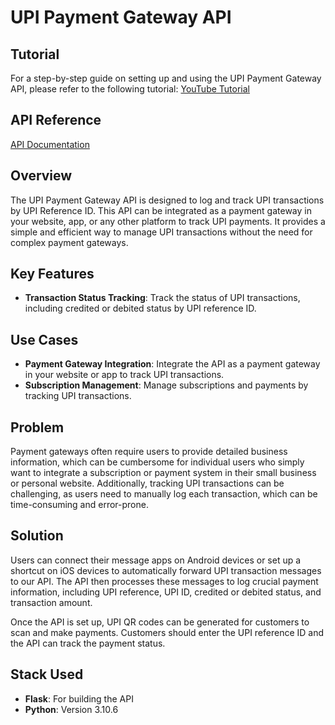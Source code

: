 

# UPI Payment Gateway API

## Tutorial

For a step-by-step guide on setting up and using the UPI Payment Gateway API, please refer to the following tutorial: [YouTube Tutorial](https://www.youtube.com/watch?v=dummy_link)

## API Reference

[API Documentation](API_README.md)

## Overview

The UPI Payment Gateway API is designed to log and track UPI transactions by UPI Reference ID. This API can be integrated as a payment gateway in your website, app, or any other platform to track UPI payments. It provides a simple and efficient way to manage UPI transactions without the need for complex payment gateways.

## Key Features

- **Transaction Status Tracking**: Track the status of UPI transactions, including credited or debited status by UPI reference ID.

## Use Cases

- **Payment Gateway Integration**: Integrate the API as a payment gateway in your website or app to track UPI transactions.
- **Subscription Management**: Manage subscriptions and payments by tracking UPI transactions.

## Problem

Payment gateways often require users to provide detailed business information, which can be cumbersome for individual users who simply want to integrate a subscription or payment system in their small business or personal website. Additionally, tracking UPI transactions can be challenging, as users need to manually log each transaction, which can be time-consuming and error-prone.

## Solution

Users can connect their message apps on Android devices or set up a shortcut on iOS devices to automatically forward UPI transaction messages to our API. The API then processes these messages to log crucial payment information, including UPI reference, UPI ID, credited or debited status, and transaction amount.

Once the API is set up, UPI QR codes can be generated for customers to scan and make payments. Customers should enter the UPI reference ID and the API can track the payment status.

## Stack Used

- **Flask**: For building the API
- **Python**: Version 3.10.6

